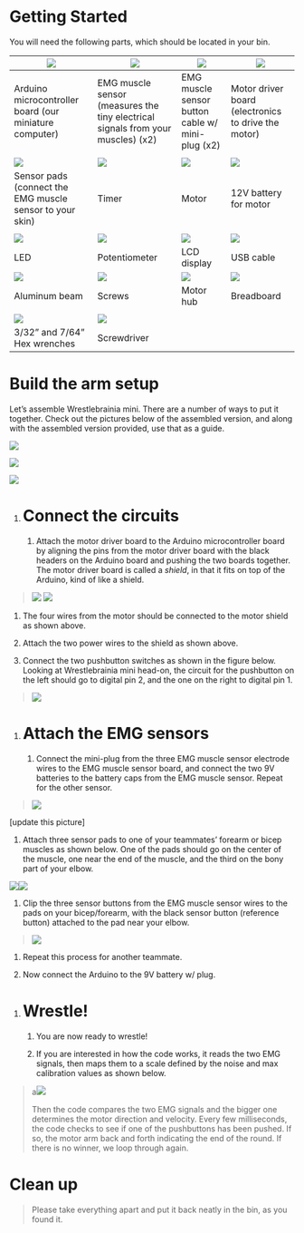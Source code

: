 
Getting Started
===============

You will need the following parts, which should be located in your bin.

| ![](./media/image1.jpeg)                                 | ![](./media/image2.jpeg)                                                   | ![](./media/image3.jpeg)                    | ![](./media/image4.jpeg)                            |
|----------------------------------------------------------|----------------------------------------------------------------------------|---------------------------------------------|-----------------------------------------------------|
| Arduino microcontroller board (our miniature computer)   | EMG muscle sensor (measures the tiny electrical signals from your muscles) (x2) | EMG muscle sensor button cable w/ mini-plug (x2) | Motor driver board (electronics to drive the motor) |
|                                                          |                                                                            |                                             |                                                     |
| ![](./media/image5.jpeg)                                 | ![](./media/image6.jpeg)                                                   | ![](./media/image7.jpeg)                    | ![](./media/image8.jpeg)                            |
| Sensor pads (connect the EMG muscle sensor to your skin) | Timer                                                                      | Motor                                       | 12V battery for motor                               |
|                                                          |                                                                            |                                             |                                                     |
| ![](./media/image9.jpeg)                                 | ![](./media/image10.jpeg)                                                  | ![](./media/image11.jpeg)                   | ![](./media/image12.jpeg)                           |
| LED                                                      | Potentiometer                                                              | LCD display                                 | USB cable                                           |
| ![](./media/image13.jpeg)                                | ![](./media/image14.jpeg)                                                  | ![](./media/image15.jpeg)                   | ![](./media/image16.jpeg)                           |
| Aluminum beam                                            | Screws                                                                     | Motor hub                                   | Breadboard                                          |
|                                                          |                                                                            |                                             |                                                     |
| ![](./media/image17.jpeg)                                | ![](./media/image18.jpeg)                                                  |                                             |                                                     |
| 3/32” and 7/64” Hex wrenches                             | Screwdriver                                                                |                                             |                                                     |

Build the arm setup
===================

Let’s assemble Wrestlebrainia mini. There are a number of ways to put it together. Check out the pictures below of the assembled version, and along with the assembled version provided, use that as a guide.

![](./media/image23.jpeg)

![](./media/image24.jpeg)

![](./media/image25.jpeg)

1.  Connect the circuits
    ====================

    1.  Attach the motor driver board to the Arduino microcontroller board by aligning the pins from the motor driver board with the black headers on the Arduino board and pushing the two boards together. The motor driver board is called a *shield*, in that it fits on top of the Arduino, kind of like a shield.

> ![](./media/image26.jpeg) ![](./media/image27.jpeg)

1.  The four wires from the motor should be connected to the motor shield as shown above.

2.  Attach the two power wires to the shield as shown above.

3.  Connect the two pushbutton switches as shown in the figure below. Looking at Wrestlebrainia mini head-on, the circuit for the pushbutton on the left should go to digital pin 2, and the one on the right to digital pin 1.

> ![](./media/image28.jpeg)

1.  Attach the EMG sensors
    ======================

    1.  Connect the mini-plug from the three EMG muscle sensor electrode wires to the EMG muscle sensor board, and connect the two 9V batteries to the battery caps from the EMG muscle sensor. Repeat for the other sensor.

> ![](./media/image29.jpeg)

\[update this picture\]

1.  Attach three sensor pads to one of your teammates’ forearm or bicep muscles as shown below. One of the pads should go on the center of the muscle, one near the end of the muscle, and the third on the bony part of your elbow.

![](./media/image30.jpeg)![](./media/image31.jpeg)

1.  Clip the three sensor buttons from the EMG muscle sensor wires to the pads on your bicep/forearm, with the black sensor button (reference button) attached to the pad near your elbow.

> ![](./media/image32.jpeg)

1.  Repeat this process for another teammate.

2.  Now connect the Arduino to the 9V battery w/ plug.

<!-- -->

1.  Wrestle!
    ========

    1.  You are now ready to wrestle!

    2.  If you are interested in how the code works, it reads the two EMG signals, then maps them to a scale defined by the noise and max calibration values as shown below.

> a![](./media/image33.emf)
>
> Then the code compares the two EMG signals and the bigger one determines the motor direction and velocity. Every few milliseconds, the code checks to see if one of the pushbuttons has been pushed. If so, the motor arm back and forth indicating the end of the round. If there is no winner, we loop through again.

Clean up
========

> Please take everything apart and put it back neatly in the bin, as you found it.

